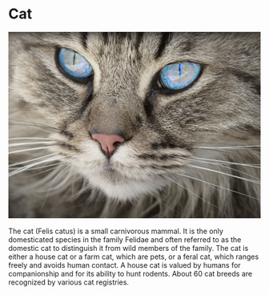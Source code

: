 # Cat

![Cat's photo](./cat.jpg)

The cat (Felis catus) is a small carnivorous mammal. It is the only domesticated species in the family Felidae and often referred to as the domestic cat to distinguish it from wild members of the family. The cat is either a house cat or a farm cat, which are pets, or a feral cat, which ranges freely and avoids human contact. A house cat is valued by humans for companionship and for its ability to hunt rodents. About 60 cat breeds are recognized by various cat registries.
